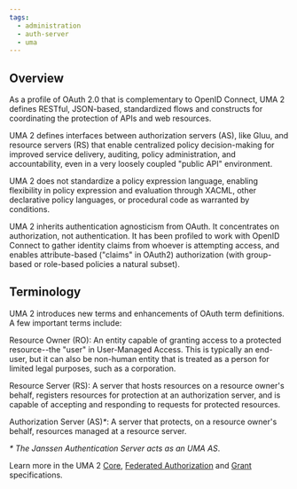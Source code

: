 ```yaml
---
tags:
  - administration
  - auth-server
  - uma
---
```


## Overview

As a profile of OAuth 2.0 that is complementary to OpenID Connect, UMA 2 defines RESTful, JSON-based, standardized flows and constructs for coordinating the protection of APIs and web resources.

UMA 2 defines interfaces between authorization servers (AS), like Gluu, and resource servers (RS) that enable centralized policy decision-making for improved service delivery, auditing, policy administration, and accountability, even in a very loosely coupled "public API" environment. 

UMA 2 does not standardize a policy expression language, enabling flexibility in policy expression and evaluation through XACML, other declarative policy languages, or procedural code as warranted by conditions. 

UMA 2 inherits authentication agnosticism from OAuth. It concentrates on authorization, not authentication. It has been profiled to work with OpenID Connect to gather identity claims from whoever is attempting access, and enables attribute-based ("claims" in OAuth2) authorization (with group-based or role-based policies a natural subset).
 
## Terminology

UMA 2 introduces new terms and enhancements of OAuth term definitions. A few important terms include:

Resource Owner (RO): An entity capable of granting access to a protected resource--the "user" in User-Managed Access. This is typically an end-user, but it can also be non-human entity that is treated as a person for limited legal purposes, such as a corporation.

Resource Server (RS): A server that hosts resources on a resource owner's behalf, registers resources for protection at an authorization server, and is capable of accepting and responding to requests for protected resources.

Authorization Server (AS)_*_: A server that protects, on a resource owner's behalf, resources managed at a resource server.

_*_ _The Janssen Authentication Server acts as an UMA AS_.

Learn more in the UMA 2 [Core](https://docs.kantarainitiative.org/uma/wg/uma-core-2.0-20.html), [Federated Authorization](https://docs.kantarainitiative.org/uma/ed/oauth-uma-federated-authz-2.0-07.html) and [Grant](https://docs.kantarainitiative.org/uma/ed/oauth-uma-grant-2.0-06.html) specifications.
